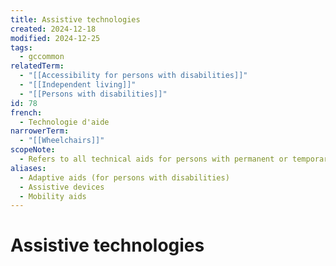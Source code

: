 ```yaml
---
title: Assistive technologies
created: 2024-12-18
modified: 2024-12-25
tags:
  - gccommon
relatedTerm:
  - "[[Accessibility for persons with disabilities]]"
  - "[[Independent living]]"
  - "[[Persons with disabilities]]"
id: 78
french:
  - Technologie d'aide
narrowerTerm:
  - "[[Wheelchairs]]"
scopeNote:
  - Refers to all technical aids for persons with permanent or temporary disabilities.
aliases:
  - Adaptive aids (for persons with disabilities)
  - Assistive devices
  - Mobility aids
---
```

# Assistive technologies
